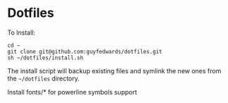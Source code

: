 Dotfiles
========

To Install:
```
cd ~
git clone git@github.com:guyfedwards/dotfiles.git
sh ~/dotfiles/install.sh
```

The install script will backup existing files and symlink the new ones from the `~/dotfiles` directory.

Install fonts/* for powerline symbols support
